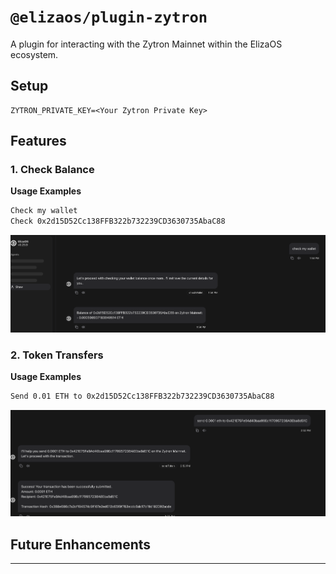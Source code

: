 # `@elizaos/plugin-zytron`

A plugin for interacting with the Zytron Mainnet within the ElizaOS ecosystem.


## Setup

```env
ZYTRON_PRIVATE_KEY=<Your Zytron Private Key>
```

## Features

### 1. Check Balance

**Usage Examples**

```bash
Check my wallet
Check 0x2d15D52Cc138FFB322b732239CD3630735AbaC88
```
![Result](screenshot/check-wallet.png)

### 2. Token Transfers

**Usage Examples**
```bash
Send 0.01 ETH to 0x2d15D52Cc138FFB322b732239CD3630735AbaC88
```
![Result](screenshot/send-token.png)

## Future Enhancements
---
